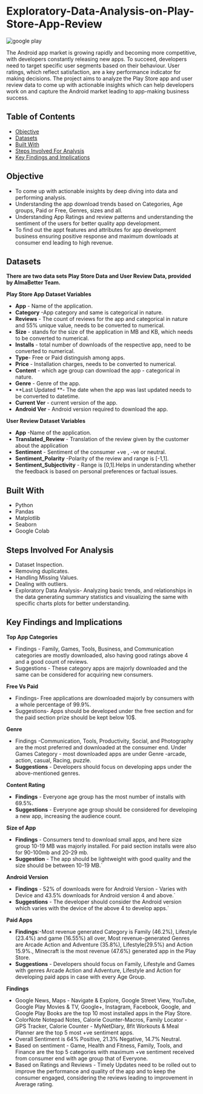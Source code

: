 #                                     Exploratory-Data-Analysis-on-Play-Store-App-Review

                                         
![google play](https://github.com/bvishnub/Exploratory-Data-Analysis-on-Play-Store-App-Review/assets/169208781/c6c3319c-bff0-4588-b8ad-0f4041c6b44e)

The Android app market is growing rapidly and becoming more competitive, with developers constantly releasing new apps. To succeed, developers need to target specific user segments based on their behaviour. User ratings, which reflect satisfaction, are a key performance indicator for making decisions. The project aims to analyze the Play Store app and user review data to come up with actionable insights which can help developers work on and capture the Android market leading to app-making business success.


## Table of Contents 
 - [Objective](#objective)
 - [Datasets](#datasets)
 - [Built With](#built-with)
 - [Steps Involved For Analysis](#steps-involved-for-analysis)
 - [Key Findings and Implications](#key-findings-and-implications)


## Objective 

- To come up with actionable insights by deep diving into data and performing analysis.
- Understanding the app download trends based on Categories, Age groups, Paid or Free, Genres, sizes and all.
- Understanding App Ratings and review patterns and understanding the sentiment of the users for better quality app development.
- To find out the appt features and attributes for app development business ensuring positive response and maximum downloads at consumer end leading to high revenue.


## Datasets

**There are two data sets Play Store Data and User Review Data, provided by AlmaBetter Team.**

 **Play Store App Dataset Variables**
 
  - **App** - Name of the application.
  - **Category** -App category and same is categorical in nature.
  - **Reviews** - The count of reviews for the app and categorical in nature and 55% unique value, needs to be converted to numerical.
  - **Size** - stands for the size of the application in MB and KB, which needs to be converted to numerical.
  - **Installs** - total number of downloads of the respective app, need to be converted to numerical.
  - **Type**- Free or Paid distinguish among apps.
  - **Price** - Installation charges, needs to be converted to numerical.
  - **Content** - which age group can download the app - categorical in nature.
  - **Genre** - Genre of the app.
  - **Last Updated **- The date when the app was last updated needs to be converted to datetime.
  - **Current Ver** - current version of the app.
  - **Android Ver** - Android version required to download the app.
  
  **User Review Dataset Variables**
  
  - **App** -Name of the application.
  - **Translated_Review** - Translation of the review given by the customer about the application
  - **Sentiment** - Sentiment of the consumer +ve , -ve or neutral.
  - **Sentiment_Polarity** -Polarity of the review and range is [-1,1].
  - **Sentiment_Subjectivity** - Range is [0,1].Helps in understanding whether the feedback is based on personal preferences or factual issues.

## Built With

- Python
- Pandas
- Matplotlib
- Seaborn
- Google Colab

## Steps Involved For Analysis

- Dataset Inspection.
- Removing duplicates.
- Handling Missing Values.
- Dealing with outliers.
- Exploratory Data Analysis- Analyzing basic trends, and relationships in the data generating summary statistics and visualizing the same with specific charts plots for better understanding.

## Key Findings and Implications

**Top App Categories**
-   Findings - Family, Games, Tools, Business, and Communication categories are mostly downloaded, also having good ratings above 4 and a good count of reviews.
-   Suggestions - These category apps are majorly downloaded and the same can be considered for acquiring new consumers.

**Free Vs Paid**
-  Findings- Free applications are downloaded majorly by consumers with a whole percentage of 99.9%.
-  Suggestions- Apps should be developed under the free section and for the paid section prize should be kept below 10$.

**Genre**
- Findings -Communication, Tools, Productivity, Social, and Photography are the most preferred and downloaded at the consumer end. Under Games Category - most downloaded apps are under Genre -arcade, action, casual, Racing, puzzle.
- **Suggestions** - Developers should focus on developing apps under the above-mentioned genres.
  
**Content Rating**
- **Findings** - Everyone age group has the most number of installs with 69.5%.
- **Suggestions** - Everyone age group should be considered for developing a new app, increasing the audience count.

**Size of App** 
- **Findings** - Consumers tend to download small apps, and here size group 10-19 MB was majorly installed. For paid section installs were also for 90-100mb and 20-29 mb.
- **Suggestion** - The app should be lightweight with good quality and the size should be between 10-19 MB.`

**Android Version** 
- **Findings** - 52% of downloads were for Android Version - Varies with Device and 43.5% downloads for Android version 4 and above.`
- **Suggestions** - The developer should consider the Android version which varies with the device of the above 4 to develop apps.`

**Paid Apps**
- **Findings**:-Most revenue generated Category is Family (46.2%), Lifestyle (23.4%) and game (16.55%) all over, Most revenue-generated Genres are Arcade Action and Adventure (35.8%), Lifestyle(29.5%) and Action 15.9%., Minecraft is the most revenue (47.6%) generated app in the Play Store.
- **Suggestions** - Developers should focus on Family, Lifestyle and Games with genres Arcade Action and Adventure, Lifestyle and Action for developing paid apps in case with every Age Group.

**Findings**

- Google News, Maps - Navigate & Explore, Google Street View, YouTube, Google Play Movies & TV, Google+, Instagram, Facebook, Google, and Google Play Books are the top 10 most installed apps in the Play Store.
- ColorNote Notepad Notes, Calorie Counter-Macros, Family Locator - GPS Tracker, Calorie Counter - MyNetDiary, 8fit Workouts & Meal Planner are the top 5 most +ve sentiment apps.
- Overall Sentiment is 64% Positive, 21.3% Negative, 14.7% Neutral.
- Based on sentiment - Game, Health and Fitness, Family, Tools, and Finance are the top 5 categories with maximum +ve sentiment received from consumer end with age group that of Everyone.
- Based on Ratings and Reviews - Timely Updates need to be rolled out to improve the performance and quality of the app and to keep the consumer engaged, considering the reviews leading to improvement in Average rating.




